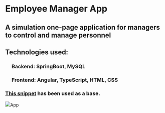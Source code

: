 # Employee Manager App

## A simulation one-page application for managers to control and manage personnel

## Technologies used:
### &emsp; Backend: SpringBoot, MySQL
### &emsp; Frontend: Angular, TypeScript, HTML, CSS

### [This snippet](https://www.bootdey.com/snippets/view/bs4-contact-cards) has been used as a base.

<img src="https://onedrive.live.com/?id=2AB301AD531D310%21108&amp;cid=02AB301AD531D310"/>App